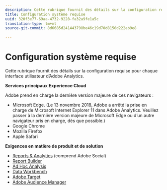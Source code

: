 ```yaml
---
description: Cette rubrique fournit des détails sur la configuration requise pour chaque interface utilisateur d’Adobe Analytics.
title: Configuration système requise
uuid: 320f3e77-69aa-4732-9228-fa32a9fe1a5c
translation-type: tm+mt
source-git-commit: 8d6685d241443798be46c19d70d8150d222ab9e8

---
```



# Configuration système requise

Cette rubrique fournit des détails sur la configuration requise pour chaque interface utilisateur d’Adobe Analytics.

**Services principaux Experience Cloud**

Adobe prend en charge la dernière version majeure de ces navigateurs :

* Microsoft Edge. (Le 13 novembre 2018, Adobe a arrêté la prise en charge de Microsoft Internet Explorer 11 dans Adobe Analytics. Veuillez passer à la dernière version majeure de Microsoft Edge ou d’un autre navigateur pris en charge, dès que possible.)
* Google Chrome
* Mozilla Firefox
* Apple Safari

**Exigences en matière de produit et de solution**

* [Reports &amp; Analytics](https://docs.adobe.com/content/help/fr-FR/analytics/admin/admin-tools/server-side-forwarding/ssf-requirements.html) (comprend Adobe Social)
* [Report Builder](https://docs.adobe.com/content/help/en/analytics/analyze/report-builder/report-builder-setup/system-requirements.html)
* [Ad Hoc Analysis](https://docs.adobe.com/content/help/en/analytics/analyze/ad-hoc-analysis/c-getting-started.html)
* [Data Workbench](https://docs.adobe.com/content/help/en/data-workbench/using/install/c-data-workbench-client-install.html)
* [Adobe Target](https://docs.adobe.com/content/help/en/target/using/implement-target/before-implement/supported-browsers.html)
* [Adobe Audience Manager](https://docs.adobe.com/content/help/en/audience-manager/user-guide/reference/supported-browsers.html)
